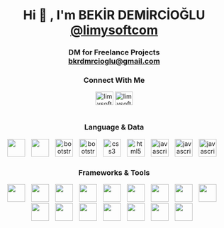 <h1 align="center">Hi 👋 , I'm BEKİR DEMİRCİOĞLU<br>
<a href="https://www.instagram.com/limysoftcom/" target="blank">@limysoftcom</a>
<h3 align="center">DM for Freelance Projects<br>
<a href="mailto:bkrdmrcioglu@gmail.com">bkrdmrcioglu@gmail.com</a></h3>
</h1>
<h3 align="center">Connect With Me</h3>
<p align="center">
	<a href="mailto:bkrdmrcioglu@gmail.com" target="blank"><img align="center" src="https://limysoft.com.tr/icons/gmail.svg" alt="limysoftcom" height="30" width="40"/></a>
    <a href="https://www.instagram.com/bkrdmrcioglu/" target="blank"><img align="center" src="https://limysoft.com.tr/icons/instagram.svg" alt="limysoftcom" height="30" width="40"/></a>
	<br>
	<br>
	<h3 align="center">Language & Data</h3>
	<p align="center">
		<a href="#"><img width="40" height="40" src="https://limysoft.com.tr/icons/csharp.svg" style="max-width: 100%;margin-right: 10px;"></a>
        <a href="#"><img width="40" height="40" src="https://limysoft.com.tr/icons/react.svg" style="max-width: 100%;margin-right: 10px;"></a>
        <a href="#"><img src="https://limysoft.com.tr/icons/tailwindcss.svg" alt="bootstrap" width="40" height="40" style="max-width: 100%;margin-right: 10px;"></a>
		<a href="#"><img src="https://limysoft.com.tr/icons/bootstrap.svg" alt="bootstrap" width="40" height="40" style="max-width: 100%;margin-right: 10px;"></a>
		<a href="#"><img src="https://limysoft.com.tr/icons/css3.svg" alt="css3" width="40" height="40" style="max-width: 100%;margin-right: 10px;"></a>
		<a href="#"><img src="https://limysoft.com.tr/icons/html5.svg" alt="html5" width="40" height="40" style="max-width: 100%;margin-right: 10px;"></a>
		<a href="#"><img src="https://limysoft.com.tr/icons/javascript.svg" alt="javascript" width="40" height="40" style="max-width: 100%;margin-right: 10px;"></a>
        <a href="#"><img src="https://limysoft.com.tr/icons/sqlserver.svg" alt="javascript" width="40" height="40" style="max-width: 100%;margin-right: 10px;"></a>
        <a href="#"><img src="https://limysoft.com.tr/icons/mysql.svg" alt="javascript" width="40" height="40" style="max-width: 100%;margin-right: 10px;"></a>
	</p>
	<h3 align="center">Frameworks & Tools</h3>
	<p align="center">
    	<a href="#"><img width="40" height="40" src="https://limysoft.com.tr/icons/dotnetcore.svg" style="max-width: 100%;margin-right: 10px;margin-right: 10px;"></a>
		<a href="#"><img width="40" height="40" src="https://limysoft.com.tr/icons/nextjs.svg" style="max-width: 100%;margin-right: 10px;margin-right: 10px;"></a>
		<a href="#"><img width="40" height="40" src="https://limysoft.com.tr/icons/linux.svg" style="max-width: 100%;margin-right: 10px;"></a>
        <a href="#"><img width="40" height="40" src="https://limysoft.com.tr/icons/windows.svg" style="max-width: 100%;margin-right: 10px;"></a>
		<a href="#"><img width="40" height="40" src="https://limysoft.com.tr/icons/nginx.svg" style="max-width: 100%;margin-right: 10px;"></a>
		<a href="#"><img width="40" height="40" src="https://limysoft.com.tr/icons/visualstudio.svg" style="max-width: 100%;margin-right: 10px;"></a>
        <a href="#"><img width="40" height="40" src="https://limysoft.com.tr/icons/vscode.svg" style="max-width: 100%;margin-right: 10px;"></a>
        <a href="#"><img width="40" height="40" src="https://limysoft.com.tr/icons/ws.svg" style="max-width: 100%;margin-right: 10px;"></a>
        <a href="#"><img width="40" height="40" src="https://limysoft.com.tr/icons/dg.svg" style="max-width: 100%;margin-right: 10px;"></a>
        <a href="#"><img width="40" height="40" src="https://limysoft.com.tr/icons/iterm.svg" style="max-width: 100%;margin-right: 10px;"></a>
  <a href="#"><img width="40" height="40" src="https://limysoft.com.tr/icons/cs.svg" style="max-width: 100%;margin-right: 10px;"></a>
  <a href="#"><img width="40" height="40" src="https://limysoft.com.tr/icons/ai.svg" style="max-width: 100%;margin-right: 10px;"></a>
		<a href="#"><img width="40" height="40" src="https://limysoft.com.tr/icons/vercel.svg" style="max-width: 100%;margin-right: 10px;"></a>
        <a href="#"><img width="40" height="40" src="https://limysoft.com.tr/icons/postman.svg" style="max-width: 100%;margin-right: 10px;"></a>
        <a href="#"><img width="40" height="40" src="https://limysoft.com.tr/icons/git.svg" style="max-width: 100%;margin-right: 10px;"></a>
        <a href="#"><img width="40" height="40" src="https://limysoft.com.tr/icons/filezilla.svg" style="max-width: 100%;margin-right: 10px;"></a>
    </p>
